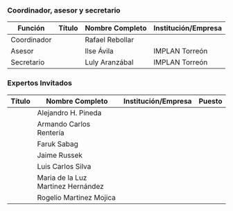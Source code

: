 
### Coordinador, asesor y secretario

Función     | Título | Nombre Completo          | Institución/Empresa
------------|-------:|--------------------------|---------------------
Coordinador |        | Rafael Rebollar          |
Asesor      |        | Ilse Ávila               | IMPLAN Torreón
Secretario  |        | Luly Aranzábal           | IMPLAN Torreón

### Expertos Invitados

Título | Nombre Completo                    | Institución/Empresa              | Puesto
------:|------------------------------------|----------------------------------|---------------
       | Alejandro H. Pineda
       | Armando Carlos Rentería
       | Faruk Sabag
       | Jaime Russek
       | Luis Carlos Silva
       | Maria de la Luz Martinez Hernández
       | Rogelio Martinez Mojica
